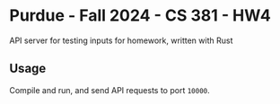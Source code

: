 # Purdue - Fall 2024 - CS 381 - HW4

API server for testing inputs for homework, written with Rust

## Usage

Compile and run, and send API requests to port `10000`.
